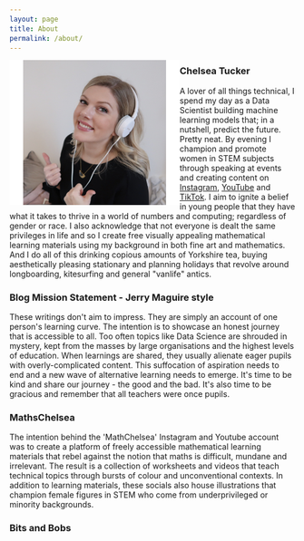 ```yaml
---
layout: page
title: About
permalink: /about/
---
```

<img src="../images/me.png" width="300" align="left">

### Chelsea Tucker

A lover of all things technical, I spend my day as a Data Scientist building machine learning models that; in a nutshell, predict the future. Pretty neat. By evening I champion and promote women in STEM subjects through speaking at events and creating content on [Instagram](https://www.instagram.com/mathschelsea/), [YouTube](https://www.youtube.com/c/mathschelsea) and [TikTok](https://www.tiktok.com/@mathschelsea). I aim to ignite a belief in young people that they have what it takes to thrive in a world of numbers and computing; regardless of gender or race. I also acknowledge that not everyone is dealt the same privileges in life and so I create free visually appealing mathematical learning materials using my background in both fine art and mathematics. And I do all of this drinking copious amounts of Yorkshire tea, buying aesthetically pleasing stationary and planning holidays that revolve around longboarding, kitesurfing and general "vanlife" antics.

### Blog Mission Statement - Jerry Maguire style

These writings don't aim to impress. They are simply an account of one person's learning curve. The intention is to showcase an honest journey that is accessible to all. Too often topics like Data Science are shrouded in mystery, kept from the masses by large organisations and the highest levels of education. When learnings are shared, they usually alienate eager pupils with overly-complicated content. This suffocation of aspiration needs to end and a new wave of alternative learning needs to emerge. It's time to be kind and share our journey - the good and the bad. It's also time to be gracious and remember that all teachers were once pupils.

### MathsChelsea

The intention behind the 'MathChelsea' Instagram and Youtube account was to create a platform of freely accessible mathematical learning materials that rebel against the notion that maths is difficult, mundane and irrelevant. The result is a collection of worksheets and videos that teach technical topics through bursts of colour and unconventional contexts. In addition to learning materials, these socials also house illustrations that champion female figures in STEM who come from underprivileged or minority backgrounds.

### Bits and Bobs

